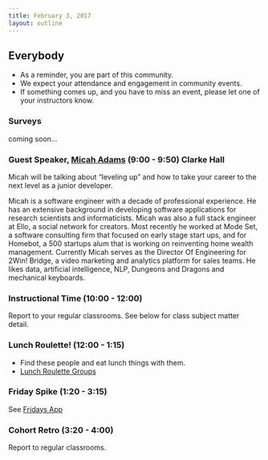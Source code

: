 ```yaml
---
title: February 3, 2017
layout: outline
---
```

 
## Everybody

- As a reminder, you are part of this community.
- We expect your attendance and engagement in community events.
- If something comes up, and you have to miss an event, please let one of your instructors know.

### Surveys
coming soon...

### Guest Speaker, [Micah Adams](https://www.linkedin.com/in/micahadams/) (9:00 - 9:50) Clarke Hall

Micah will be talking about “leveling up” and how to take your career to the next level as a junior developer.

Micah is a software engineer with a decade of professional experience. He has an extensive background in developing software applications for research scientists and informaticists. Micah was also a full stack engineer at Ello, a social network for creators. Most recently he worked at Mode Set, a software consulting firm that focused on early stage start ups, and for Homebot, a 500 startups alum that is working on reinventing home wealth management. Currently Micah serves as the Director Of Engineering for 2Win! Bridge, a video marketing and analytics platform for sales teams. He likes data, artificial intelligence, NLP, Dungeons and Dragons and mechanical keyboards.


### Instructional Time (10:00 - 12:00)
Report to your regular classrooms. See below for class subject matter detail.

### Lunch Roulette! (12:00 - 1:15)

* Find these people and eat lunch things with them.
* [Lunch Roulette Groups](https://github.com/turingschool/interdisciplinary-planning/blob/master/groups/20170203.markdown)

### Friday Spike (1:20 - 3:15)
See [Fridays App](https://turing-fridays.firebaseapp.com/)

### Cohort Retro (3:20 - 4:00)
Report to regular classrooms.
